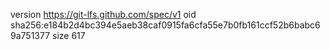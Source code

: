 version https://git-lfs.github.com/spec/v1
oid sha256:e184b2d4bc394e5aeb38caf0915fa6cfa55e7b0fb161ccf52b6babc69a751377
size 617
